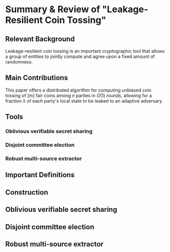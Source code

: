 # Summary & Review of "Leakage-Resilient Coin Tossing"

## Relevant Background

Leakage-resilient coin tossing is an important cryptographic tool that allows a group of entities to jointly compute and agree upon a fixed amount of randomness.

## Main Contributions

This paper offers a distributed algorithm for computing unbiased coin tossing of \[m\] fair coins among $n$ parties in $O(1)$ rounds, allowing for a fraction $\lambda$ of each party's local state to be leaked to an adaptive adversary.

## Tools

### Oblivious verifiable secret sharing
### Disjoint committee election
### Robust multi-source extractor

## Important Definitions

## Construction

## Oblivious verifiable secret sharing

## Disjoint committee election

## Robust multi-source extractor
